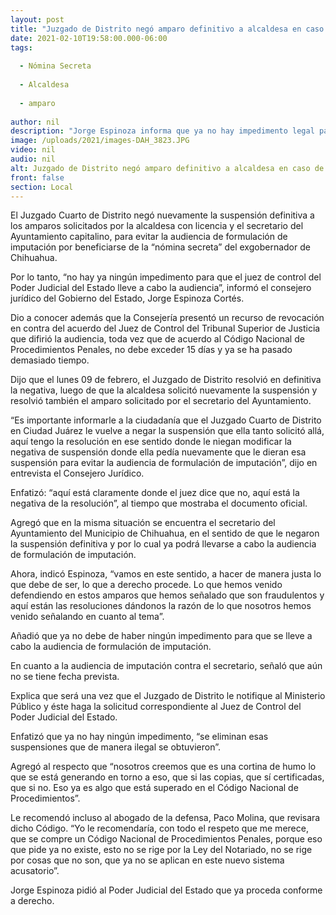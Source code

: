 ```yaml
---
layout: post
title: "Juzgado de Distrito negó amparo definitivo a alcaldesa en caso de nómina secreta -  Consejería"
date: 2021-02-10T19:58:00.000-06:00
tags:
  
  - Nómina Secreta
  
  - Alcaldesa
  
  - amparo
  
author: nil
description: "Jorge Espinoza informa que ya no hay impedimento legal para que se realice audiencia de formulación de imputación; también podrán presentar cargos en contra del secretario del Ayuntamiento"
image: /uploads/2021/images-DAH_3823.JPG
video: nil
audio: nil
alt: Juzgado de Distrito negó amparo definitivo a alcaldesa en caso de nómina secreta -  Consejería
front: false
section: Local
---
```


El Juzgado Cuarto de Distrito negó nuevamente la suspensión definitiva a los amparos solicitados por la alcaldesa con licencia y el secretario del Ayuntamiento capitalino, para evitar la audiencia de formulación de imputación por beneficiarse de la “nómina secreta” del  exgobernador de Chihuahua.

Por lo tanto, “no hay ya ningún impedimento para que el juez de control del Poder Judicial del Estado lleve a cabo la audiencia”, informó el consejero jurídico del Gobierno del Estado, Jorge Espinoza Cortés.

Dio a conocer además que la Consejería presentó un recurso de revocación en contra del acuerdo del Juez de Control del Tribunal Superior de Justicia que difirió la audiencia, toda vez que de acuerdo al Código Nacional de Procedimientos Penales, no debe exceder 15 días y ya se ha pasado demasiado tiempo.

Dijo que el lunes 09 de febrero, el Juzgado de Distrito resolvió en definitiva la negativa, luego de que la alcaldesa solicitó nuevamente la suspensión y resolvió también el amparo solicitado por el secretario del Ayuntamiento.

“Es importante informarle a la ciudadanía que el Juzgado Cuarto de Distrito en Ciudad Juárez le vuelve a negar la suspensión que ella tanto solicitó allá, aquí tengo la resolución en ese sentido donde le niegan modificar la negativa de suspensión donde ella pedía nuevamente que le dieran esa suspensión para evitar la audiencia de formulación de imputación”, dijo en entrevista el Consejero Jurídico.

Enfatizó: “aquí está claramente donde el juez dice que no, aquí está la negativa de la resolución”, al tiempo que mostraba el documento oficial.

Agregó que en la misma situación se encuentra el secretario del Ayuntamiento del Municipio de Chihuahua, en el sentido de que le negaron la suspensión definitiva y por lo cual ya podrá llevarse a cabo la audiencia de formulación de imputación.

Ahora, indicó Espinoza, “vamos en este sentido, a hacer de manera justa lo que debe de ser, lo que a derecho procede. Lo que hemos venido defendiendo en estos amparos que hemos señalado que son fraudulentos y aquí están las resoluciones dándonos la razón de lo que nosotros hemos venido señalando en cuanto al tema”.

Añadió que ya no debe de haber ningún impedimento para que se lleve a cabo la audiencia de formulación de imputación.

En cuanto a la audiencia de imputación contra el secretario, señaló que aún no se tiene fecha prevista.

Explica que será una vez que el Juzgado de Distrito le notifique al Ministerio Público y  éste haga la solicitud correspondiente al Juez de Control del Poder Judicial del Estado.

Enfatizó que ya no hay ningún impedimento, “se eliminan esas suspensiones que de manera ilegal se obtuvieron”.

Agregó al respecto que “nosotros creemos que es una cortina de humo lo que se está generando en torno a eso, que si las copias, que sí certificadas, que si no. Eso ya es algo que está superado en el Código Nacional de Procedimientos”.

Le recomendó incluso al abogado de la defensa, Paco Molina, que revisara dicho Código. “Yo le recomendaría, con todo el respeto que me merece, que se compre un Código Nacional de Procedimientos Penales, porque eso que pide ya no existe, esto no se rige por la Ley del Notariado, no se rige por cosas que no son, que ya no se aplican en este nuevo sistema acusatorio”.

Jorge Espinoza pidió al Poder Judicial del Estado que ya proceda conforme a derecho.
